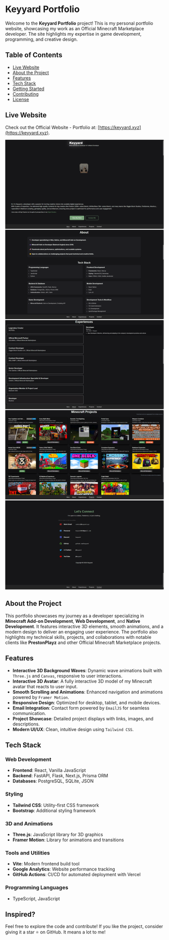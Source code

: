 # Keyyard Portfolio

Welcome to the **Keyyard Portfolio** project! This is my personal portfolio website, showcasing my work as an Official Minecraft Marketplace developer. The site highlights my expertise in game development, programming, and creative design.

## Table of Contents

- [Live Website](#live-website)
- [About the Project](#about-the-project)
- [Features](#features)
- [Tech Stack](#tech-stack)
- [Getting Started](#getting-started)
- [Contributing](#contributing)
- [License](#license)

## Live Website

Check out the Official Website - Portfolio at: [https://keyyard.xyz](https://keyyard.xyz).

![Keyyard Official Website Screenshot1](public/img1.png)
![Keyyard Official Website Screenshot2](public/img2.png)
![Keyyard Official Website Screenshot3](public/img3.png)
![Keyyard Official Website Screenshot4](public/img4.png)
![Keyyard Official Website Screenshot5](public/img5.png)

## About the Project

This portfolio showcases my journey as a developer specializing in **Minecraft Add-on Development**, **Web Development**, and **Native Development**. It features interactive 3D elements, smooth animations, and a modern design to deliver an engaging user experience. The portfolio also highlights my technical skills, projects, and collaborations with notable clients like **PrestonPlayz** and other Official Minecraft Marketplace projects.

## Features

- **Interactive 3D Background Waves**: Dynamic wave animations built with `Three.js` and `Canvas`, responsive to user interactions.
- **Interactive 3D Avatar**: A fully interactive 3D model of my Minecraft avatar that reacts to user input.
- **Smooth Scrolling and Animations**: Enhanced navigation and animations powered by `Framer Motion`.
- **Responsive Design**: Optimized for desktop, tablet, and mobile devices.
- **Email Integration**: Contact form powered by `EmailJS` for seamless communication.
- **Project Showcase**: Detailed project displays with links, images, and descriptions.
- **Modern UI/UX**: Clean, intuitive design using `Tailwind CSS`.

## Tech Stack

### Web Development
- **Frontend**: React, Vanilla JavaScript
- **Backend**: FastAPI, Flask, Next.js, Prisma ORM
- **Databases**: PostgreSQL, SQLite, JSON

### Styling
- **Tailwind CSS**: Utility-first CSS framework
- **Bootstrap**: Additional styling framework

### 3D and Animations
- **Three.js**: JavaScript library for 3D graphics
- **Framer Motion**: Library for animations and transitions

### Tools and Utilities
- **Vite**: Modern frontend build tool
- **Google Analytics**: Website performance tracking
- **GitHub Actions**: CI/CD for automated deployment with Vercel

### Programming Languages
- TypeScript, JavaScript

## Inspired?
Feel free to explore the code and contribute! If you like the project, consider giving it a star ⭐️ on GitHub. It means a lot to me!
